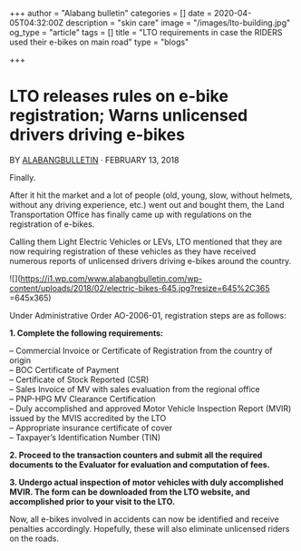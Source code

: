 +++
author = "Alabang bulletin"
categories = []
date = 2020-04-05T04:32:00Z
description = "skin care"
image = "/images/lto-building.jpg"
og_type = "article"
tags = []
title = "LTO requirements in case the RIDERS used their e-bikes on main road"
type = "blogs"

+++
# LTO releases rules on e-bike registration; Warns unlicensed drivers driving e-bikes

BY [ALABANGBULLETIN](https://www.alabangbulletin.com/author/alabangbulletin/ "Posts by AlabangBulletin") · FEBRUARY 13, 2018

Finally.

After it hit the market and a lot of people (old, young, slow, without helmets, without any driving experience, etc.) went out and bought them, the Land Transportation Office has finally came up with regulations on the registration of e-bikes.

Calling them Light Electric Vehicles or LEVs, LTO mentioned that they are now requiring registration of these vehicles as they have received numerous reports of unlicensed drivers driving e-bikes around the country.

![](https://i1.wp.com/www.alabangbulletin.com/wp-content/uploads/2018/02/electric-bikes-645.jpg?resize=645%2C365 =645x365)

Under Administrative Order AO-2006-01, registration steps are as follows:

**1. Complete the following requirements:**

– Commercial Invoice or Certificate of Registration from the country of origin  
– BOC Certificate of Payment  
– Certificate of Stock Reported (CSR)  
– Sales Invoice of MV with sales evaluation from the regional office  
– PNP-HPG MV Clearance Certification  
– Duly accomplished and approved Motor Vehicle Inspection Report (MVIR) issued by the MVIS accredited by the LTO  
– Appropriate insurance certificate of cover  
– Taxpayer’s Identification Number (TIN)

**2. Proceed to the transaction counters and submit all the required documents to the Evaluator for evaluation and computation of fees.**

**3. Undergo actual inspection of motor vehicles with duly accomplished MVIR. The form can be downloaded from the LTO website, and accomplished prior to your visit to the LTO.**

Now, all e-bikes involved in accidents can now be identified and receive penalties accordingly. Hopefully, these will also eliminate unlicensed riders on the roads.